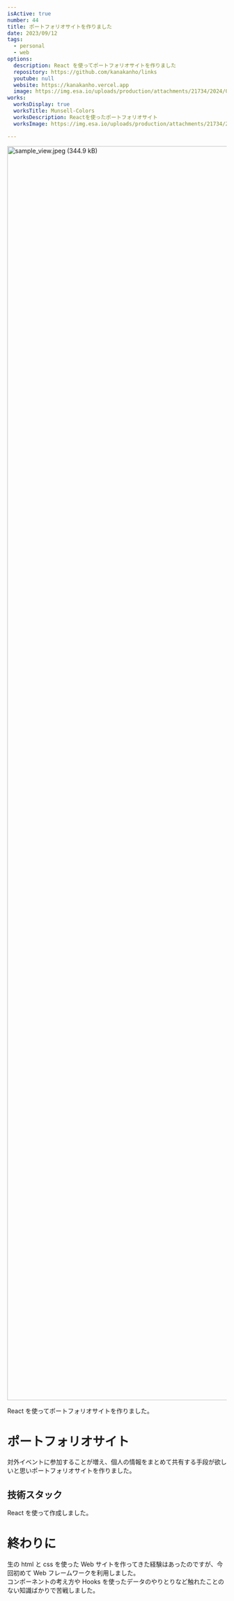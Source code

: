 ```yaml
---
isActive: true
number: 44
title: ポートフォリオサイトを作りました
date: 2023/09/12
tags:
  - personal
  - web
options:
  description: React を使ってポートフォリオサイトを作りました
  repository: https://github.com/kanakanho/links
  youtube: null
  website: https://kanakanho.vercel.app
  image: https://img.esa.io/uploads/production/attachments/21734/2024/09/14/148413/7ef7fcb1-cb85-4383-a1d9-10ad383d33cc.jpeg
works:
  worksDisplay: true
  worksTitle: Munsell-Colors
  worksDescription: Reactを使ったポートフォリオサイト
  worksImage: https://img.esa.io/uploads/production/attachments/21734/2024/09/14/148413/7ef7fcb1-cb85-4383-a1d9-10ad383d33cc.jpeg

---
```



<img width="2880" alt="sample_view.jpeg (344.9 kB)" src="https://img.esa.io/uploads/production/attachments/21734/2024/09/14/148413/7ef7fcb1-cb85-4383-a1d9-10ad383d33cc.jpeg">

React を使ってポートフォリオサイトを作りました。

<!--more-->

# ポートフォリオサイト

対外イベントに参加することが増え、個人の情報をまとめて共有する手段が欲しいと思いポートフォリオサイトを作りました。

## 技術スタック

React を使って作成しました。

# 終わりに

生の html と css を使った Web サイトを作ってきた経験はあったのですが、今回初めて Web フレームワークを利用しました。  
コンポーネントの考え方や Hooks を使ったデータのやりとりなど触れたことのない知識ばかりで苦戦しました。  
